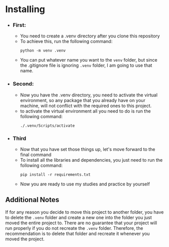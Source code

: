 # Installing


- ### First:
  - You need to create a .venv directory after you clone this repository
  - To achieve this, run the following command: <pre>```python -m venv .venv ```</pre>
  - You can put whatever name you want to the `venv` folder, but since the .gitignore file is ignoring `.venv` folder, I am going to use that name.
- ### Second:
  - Now you have the .venv directory, you need to activate the virtual environment, so any package that you already have on your machine, will not conflict with the required ones to this project.
  - to activate the virtual environment all you need to do is run the following command: <pre> ```./.venv/Scripts/activate```</pre>
- ### Third
  - Now that you have set those things up, let's move forward to the final command
  - To install all the libraries and dependencies, you just need to run the following command: <pre>```pip install -r requirements.txt```</pre>
  - Now you are ready to use my studies and practice by yourself

## Additional Notes
If for any reason you decide to move this project to another folder, you have to delete the `.venv` folder and create a new one into the folder you just moved the entire project to.
There are no guarantee that your project will run properly if you do not recreate the `.venv` folder. Therefore, the recommendation is to delete that folder and recreate it whenever you moved the project.
